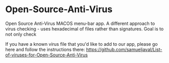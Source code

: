 # Open-Source-Anti-Virus

Open Source Anti-Virus MACOS menu-bar app. A different approach to virus checking - uses hexadecimal of files rather than signatures. Goal is to not only check 

If you have a known virus file that you'd like to add to our app, please go here and follow the instructions there:
https://github.com/samueljaval/List-of-viruses-for-Open-Source-Anti-Virus



